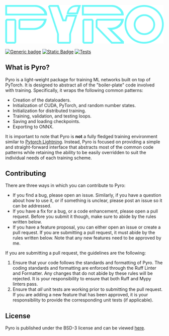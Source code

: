 <a id="top"></a>
![PYRO logo](data/logo/logo-transparent.png)

[![Generic badge](https://img.shields.io/badge/License-BSD3-blue)](LICENSE)
[![Static Badge](https://img.shields.io/badge/Python-3.11%2B-red?logoColor=red)](https://www.python.org/downloads/release/python-3110/)
[![Tests](https://github.com/marovira/pyro-ml/actions/workflows/tests.yml/badge.svg)](https://github.com/marovira/pyro-ml/actions/workflows/tests.yml)

## What is Pyro?

Pyro is a light-weight package for training ML networks built on top of PyTorch. It is
designed to abstract all of the "boiler-plate" code involved with training. Specifically,
it wraps the following common patterns:

* Creation of the dataloaders.
* Initialization of CUDA, PyTorch, and random number states.
* Initialization for distributed training.
* Training, validation, and testing loops.
* Saving and loading checkpoints.
* Exporting to ONNX.

It is important to note that Pyro is **not** a fully fledged training environment similar
to [Pytorch Lightning](https://github.com/Lightning-AI/pytorch-lightning). Instead, Pyro
is focused on providing a simple and straight-forward interface that abstracts most of the
common code patterns while retaining the ability to be easily overridden to suit the
individual needs of each training scheme.

## Contributing

There are three ways in which you can contribute to Pyro:

* If you find a bug, please open an issue. Similarly, if you have a question
  about how to use it, or if something is unclear, please post an issue so it
  can be addressed.
* If you have a fix for a bug, or a code enhancement, please open a pull
  request. Before you submit it though, make sure to abide by the rules written
  below.
* If you have a feature proposal, you can either open an issue or create a pull
  request. If you are submitting a pull request, it must abide by the rules
  written below. Note that any new features need to be approved by me.

If you are submitting a pull request, the guidelines are the following:

1. Ensure that your code follows the standards and formatting of Pyro. The coding
   standards and formatting are enforced through the Ruff Linter and Formatter. Any
   changes that do not abide by these rules will be rejected. It is your responsibility to
   ensure that both Ruff and Mypy linters pass.
2. Ensure that *all* unit tests are working prior to submitting the pull
   request. If you are adding a new feature that has been approved, it is your
   responsibility to provide the corresponding unit tests (if applicable).

## License

Pyro is published under the BSD-3 license and can be viewed [here](LICENSE).

